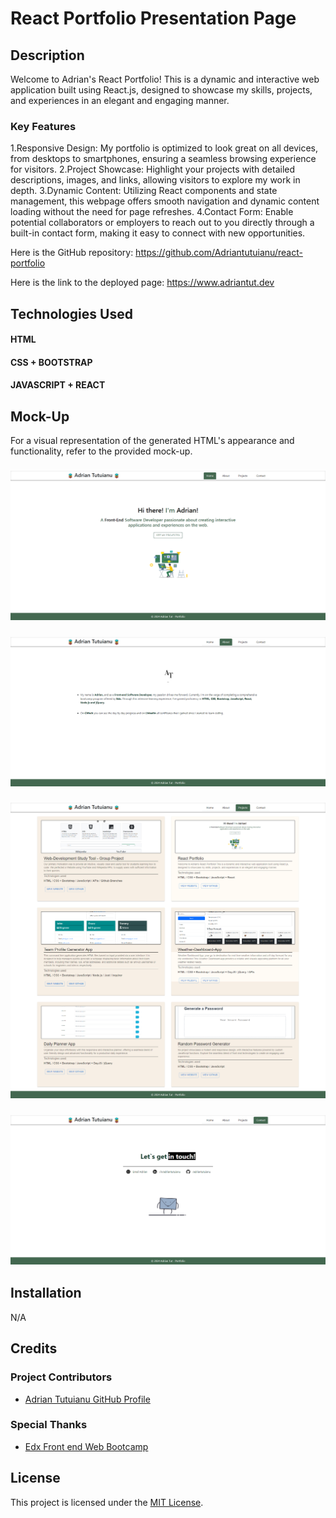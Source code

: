 # React Portfolio Presentation Page

## Description

Welcome to Adrian's React Portfolio! This is a dynamic and interactive web application built using React.js, designed to showcase my skills, projects, and experiences in an elegant and engaging manner.

### Key Features

1.Responsive Design: My portfolio is optimized to look great on all devices, from desktops to smartphones, ensuring a seamless browsing experience for visitors.
2.Project Showcase: Highlight your projects with detailed descriptions, images, and links, allowing visitors to explore my work in depth.
3.Dynamic Content: Utilizing React components and state management, this webpage offers smooth navigation and dynamic content loading without the need for page refreshes.
4.Contact Form: Enable potential collaborators or employers to reach out to you directly through a built-in contact form, making it easy to connect with new opportunities.

Here is the GitHub repository: https://github.com/Adriantutuianu/react-portfolio

Here is the link to the deployed page: https://www.adriantut.dev

## Technologies Used

#### HTML

#### CSS + BOOTSTRAP

#### JAVASCRIPT + REACT

## Mock-Up

For a visual representation of the generated HTML's appearance and functionality, refer to the provided mock-up.

### ![Portfolio](/public/project2-screenshot.png)

### ![Portfolio](/public/project2-screenshot2.png)

### ![Portfolio](/public/project2-screenshot3.png)

### ![Portfolio](/public/project2-screenshot4.png)

## Installation

N/A

## Credits

### Project Contributors

- [Adrian Tutuianu GitHub Profile](https://github.com/Adriantutuianu)

### Special Thanks

- [Edx Front end Web Bootcamp](https://www.edx.org/boot-camps)

## License

This project is licensed under the [MIT License](https://en.wikipedia.org/wiki/MIT_License).
